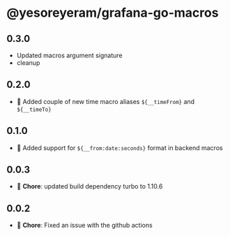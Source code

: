 # @yesoreyeram/grafana-go-macros

## 0.3.0

- Updated macros argument signature
- cleanup

## 0.2.0

- 🚀 Added couple of new time macro aliases `${__timeFrom}` and `${__timeTo}`

## 0.1.0

- 🚀 Added support for `${__from:date:seconds}` format in backend macros

## 0.0.3

- 🐛 **Chore**: updated build dependency turbo to 1.10.6

## 0.0.2

- 🐛 **Chore**: Fixed an issue with the github actions
